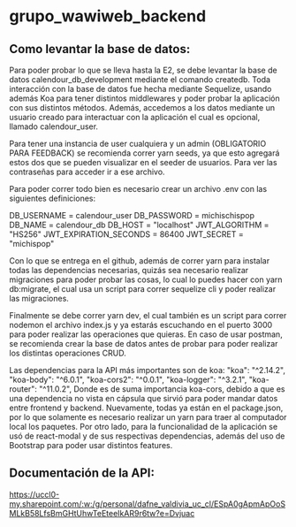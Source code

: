 # grupo_wawiweb_backend

## Como levantar la base de datos:

Para poder probar lo que se lleva hasta la E2, se debe levantar la base de datos calendour_db_development mediante el comando createdb.
Toda interacción con la base de datos fue hecha mediante Sequelize, usando además Koa para tener distintos middlewares y poder probar la aplicación con sus distintos métodos. Además, accedemos a los datos mediante un usuario creado para interactuar con la aplicación el cual es opcional, llamado calendour_user.

Para tener una instancia de user cualquiera y un admin (OBLIGATORIO PARA FEEDBACK) se recomienda correr yarn seeds, ya que esto agregará estos dos que se pueden visualizar en el seeder de usuarios. Para ver las contraseñas para acceder ir a ese archivo.


Para poder correr todo bien es necesario crear un archivo .env con las siguientes definiciones:

DB_USERNAME = calendour_user
DB_PASSWORD = michischispop 
DB_NAME = calendour_db
DB_HOST = "localhost"
JWT_ALGORITHM = "HS256"
JWT_EXPIRATION_SECONDS = 86400
JWT_SECRET = "michispop"

Con lo que se entrega en el github, además de correr yarn para instalar todas las dependencias necesarias, quizás sea necesario realizar migraciones para poder probar las cosas, lo cual lo puedes hacer con yarn db:migrate, el cual usa un script para correr sequelize cli y poder realizar las migraciones.

Finalmente se debe correr yarn dev, el cual también es un script para correr nodemon el archivo index.js y ya estarás escuchando en el puerto 3000 para poder realizar las operaciones que quieras. En caso de usar postman, se recomienda crear la base de datos antes de probar para poder realizar los distintas operaciones CRUD.

Las dependencias para la API más importantes son de koa:
"koa": "^2.14.2",
"koa-body": "^6.0.1",
"koa-cors2": "^0.0.1",
"koa-logger": "^3.2.1",
"koa-router": "^11.0.2",
Donde es de suma importancia koa-cors, debido a que es una dependencia no vista en cápsula que sirvió para poder mandar datos entre frontend y backend.
Nuevamente, todas ya están en el package.json, por lo que solamente es necesario realizar un yarn para traer al computador local los paquetes.
Por otro lado, para la funcionalidad de la aplicación se usó de react-modal y de sus respectivas dependencias, además del uso de Bootstrap para poder usar distintos features.

## Documentación de la API:
https://uccl0-my.sharepoint.com/:w:/g/personal/dafne_valdivia_uc_cl/ESpA0gApmApOoSMLkB58LfsBmGHtUhwTeEteeIkAR9r6tw?e=Dvjuac